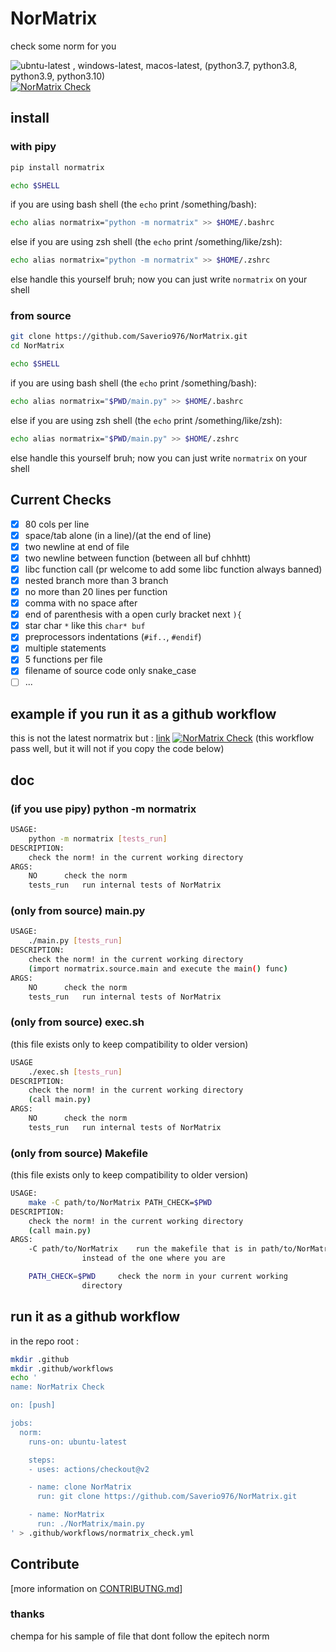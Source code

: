 # NorMatrix
check some norm for you

![ubntu-latest , windows-latest, macos-latest, (python3.7, python3.8, python3.9, python3.10)](https://github.com/Saverio976/NorMatrix/actions/workflows/hallo_doctor.yml/badge.svg?event=push)
[![NorMatrix Check](https://github.com/Saverio976/NorMatrix/actions/workflows/normatrix_check.yml/badge.svg)](https://github.com/Saverio976/NorMatrix/actions/workflows/normatrix_check.yml)

## install
### with pipy
```bash
pip install normatrix
```
```bash
echo $SHELL
```
if you are using bash shell (the `echo` print /something/bash):
```bash
echo alias normatrix="python -m normatrix" >> $HOME/.bashrc
```
else if you are using zsh shell (the `echo` print /something/like/zsh):
```bash
echo alias normatrix="python -m normatrix" >> $HOME/.zshrc
```
else handle this yourself bruh;
now you can just write `normatrix` on your shell

### from source
```bash
git clone https://github.com/Saverio976/NorMatrix.git
cd NorMatrix
```
```bash
echo $SHELL
```
if you are using bash shell (the `echo` print /something/bash):
```bash
echo alias normatrix="$PWD/main.py" >> $HOME/.bashrc
```
else if you are using zsh shell (the `echo` print /something/like/zsh):
```bash
echo alias normatrix="$PWD/main.py" >> $HOME/.zshrc
```
else handle this yourself bruh;
now you can just write `normatrix` on your shell

## Current Checks

-   [x] 80 cols per line
-   [x] space/tab alone (in a line)/(at the end of line)
-   [x] two newline at end of file
-   [x] two newline between function (between all buf chhhtt)
-   [x] libc function call (pr welcome to add some libc function always banned)
-   [x] nested branch more than 3 branch
-   [x] no more than 20 lines per function
-   [x] comma with no space after
-   [x] end of parenthesis with a open curly bracket next `){`
-   [x] star char `*` like this `char* buf`
-   [x] preprocessors indentations (`#if..`, `#endif`)
-   [x] multiple statements
-   [x] 5 functions per file
-   [x] filename of source code only snake\_case
-   [ ] ...

## example if you run it as a github workflow
this is not the latest normatrix but :
[link](https://github.com/Saverio976/NorMatrix/runs/4743596186?check_suite_focus=true)
[![NorMatrix Check](https://github.com/Saverio976/NorMatrix/actions/workflows/normatrix_check.yml/badge.svg)](https://github.com/Saverio976/NorMatrix/actions/workflows/normatrix_check.yml)
(this workflow pass well, but it will not if you copy the code below)

## doc
### (if you use pipy) python -m normatrix
```bash
USAGE:
	python -m normatrix [tests_run]
DESCRIPTION:
	check the norm! in the current working directory
ARGS:
	NO		check the norm
	tests_run	run internal tests of NorMatrix
```
### (only from source) main.py
```bash
USAGE:
	./main.py [tests_run]
DESCRIPTION:
	check the norm! in the current working directory
	(import normatrix.source.main and execute the main() func)
ARGS:
	NO		check the norm
	tests_run	run internal tests of NorMatrix
```
### (only from source) exec.sh
(this file exists only to keep compatibility to older version)
```bash
USAGE
	./exec.sh [tests_run]
DESCRIPTION:
	check the norm! in the current working directory
	(call main.py)
ARGS:
	NO		check the norm
	tests_run	run internal tests of NorMatrix
```
### (only from source) Makefile
(this file exists only to keep compatibility to older version)
```bash
USAGE:
	make -C path/to/NorMatrix PATH_CHECK=$PWD
DESCRIPTION:
	check the norm! in the current working directory
	(call main.py)
ARGS:
	-C path/to/NorMatrix 	run the makefile that is in path/to/NorMatrix
				instead of the one where you are

	PATH_CHECK=$PWD		check the norm in your current working
				directory
```

## run it as a github workflow
in the repo root :
```bash
mkdir .github
mkdir .github/workflows
echo '
name: NorMatrix Check

on: [push]

jobs:
  norm:
    runs-on: ubuntu-latest

    steps:
    - uses: actions/checkout@v2

    - name: clone NorMatrix
      run: git clone https://github.com/Saverio976/NorMatrix.git

    - name: NorMatrix
      run: ./NorMatrix/main.py
' > .github/workflows/normatrix_check.yml
```

## Contribute
[more information on [CONTRIBUTNG.md](https://github.com/Saverio976/NorMatrix/blob/python-rewrite/CONTRIBUTING.md)]

### thanks
chempa for his sample of file that dont follow the epitech norm

